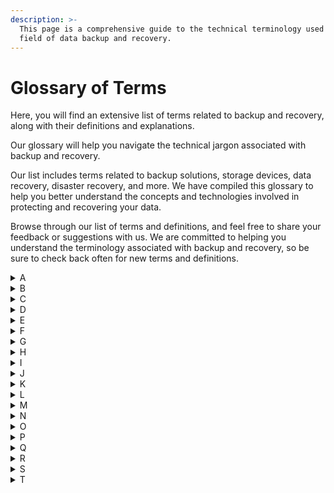 ```yaml
---
description: >-
  This page is a comprehensive guide to the technical terminology used in the
  field of data backup and recovery.
---
```


# Glossary of Terms

Here, you will find an extensive list of terms related to backup and recovery, along with their definitions and explanations.&#x20;

Our glossary will help you navigate the technical jargon associated with backup and recovery.

Our list includes terms related to backup solutions, storage devices, data recovery, disaster recovery, and more. We have compiled this glossary to help you better understand the concepts and technologies involved in protecting and recovering your data.

Browse through our list of terms and definitions, and feel free to share your feedback or suggestions with us. We are committed to helping you understand the terminology associated with backup and recovery, so be sure to check back often for new terms and definitions.

<details>

<summary>A</summary>

[Archive](a/archive.md)

[Active backup for Office 365](a/active-backup-for-office-365.md)

[AWS Backup](a/aws-backup.md)

[Active Directory](a/active-directory.md)

[Agent](a/active-directory.md)

</details>

<details>

<summary>B</summary>

[Backup](b/backup.md)

[Backup and Recovery](b/backup-and-recovery.md)

[Backup as a service](b/backup-as-a-service.md)

[Bare-metal backup](b/bare-metal-backup.md)

[Backup repository](b/backup-repository.md)

[Backup schedule](b/backup-schedule.md)



</details>

<details>

<summary>C</summary>

[Cloud Backup](c/cloud-backup.md)

[Continuous Data Protection (CDP)](c/continuous-data-protection-cdp.md)

[Compression](c/compression.md)

[Consistency check](c/consistency-check.md)

[Cold Backup](c/cold-backup.md)

</details>

<details>

<summary>D</summary>

[Data Deduplication](d/data-deduplication.md)

[Disaster Recovery (DR)](d/disaster-recovery-dr.md)

[Differential Backup](d/differential-backup.md)

[Disk-to-Disk (D2D) Backup](d/disk-to-disk-d2d-backup.md)



</details>

<details>

<summary>E</summary>

[Encryption](e/encryption.md)

[Endpoint Backup](e/endpoint-backup.md)

[Erasure Coding](e/erasure-coding.md)

[Export/Import](e/export-import.md)

[Enterprise Backup Software](e/enterprise-backup-software.md)

</details>

<details>

<summary>F</summary>

[Full Backup](f/full-backup.md)

[Failover](f/failover.md)

[File-Level Backup](f/file-level-backup.md)

[File Sync and Share](f/file-sync-and-share.md)

[Fireproof and Waterproof Storage](f/fireproof-and-waterproof-storage.md)

</details>

<details>

<summary>G</summary>

[Grandfather-Father-Son (GFS)](g/grandfather-father-son-gfs.md)

[Granular Recovery](g/granular-recovery.md)

[Geographically Dispersed Backup](g/geographically-dispersed-backup.md)

[Ghost Imaging](g/ghost-imaging.md)

[Global Deduplication](g/global-deduplication.md)

</details>

<details>

<summary>H</summary>

[Hybrid Backup](h/hybrid-backup.md)

[Hot Backup](h/hot-backup.md)

[High Availability (HA)](h/high-availability-ha.md)

[Hard Disk Drive (HDD)](h/hard-disk-drive-hdd.md)

[Hybrid Cloud Backup](h/hard-disk-drive-hdd.md)

</details>

<details>

<summary>I</summary>

[Incremental Backup](i/incremental-backup.md)

[Image-based Backup](i/image-based-backup.md)

[Instant Recovery](i/instant-recovery.md)

[Integrity Check](i/instant-recovery.md)

[Infrastructure as a Service (IaaS)](i/instant-recovery.md)

</details>

<details>

<summary>J</summary>

[Journaling](j/journaling.md)

[Job Scheduler](j/job-scheduler.md)

[Just-in-Time Recovery](j/just-in-time-recovery.md)

[Journal-Based Recovery](j/journal-based-recovery.md)

[Jumbo Frames](j/jumbo-frames.md)

</details>

<details>

<summary>K</summary>

[Key Management](k/key-management.md)

[Kernel-Based Recovery](k/kernel-based-recovery.md)

[Kickstart](k/kickstart.md)

[Kept Versions](k/kept-versions.md)

[Kill Switch](k/kill-switch.md)

</details>

<details>

<summary>L</summary>

[Long-Term Retention](l/long-term-retention.md)

[Log-Baged Recovery](l/long-term-retention.md)

[Local Backup](l/local-backup.md)

[Latency](l/latency.md)

[Load Balancing](l/load-balancing.md)

</details>

<details>

<summary>M</summary>

[Metadata](m/metadata.md)

[Mirroring](m/mirroring.md)

[Multi-Site Replication](m/multi-site-replication.md)

[Media Rotation](m/media-rotation.md)

[Mounting](m/mounting.md)

</details>

<details>

<summary>N</summary>

[Nearline Storage](n/nearline-storage.md)

[Network-Attached Storage (NAS)](n/network-attached-storage-nas.md)

[Non-Destructive Recovery](n/non-destructive-recovery.md)

</details>

<details>

<summary>O</summary>

[Offsite Backup](o/offsite-backup.md)

[Online Backup](o/online-backup.md)

[Object Storage](o/object-storage.md)

[Offsite Replication](o/offsite-replication.md)

[Open File Backup](o/open-file-backup.md)

[Overwrite Protection](o/overwrite-protection.md)

[One-Click Restore](o/one-click-restore.md)

</details>

<details>

<summary>P</summary>

[Point-in-Time Recovery](p/point-in-time-recovery.md)

[Primary Storage](p/primary-storage.md)

[Physical Backup](p/physical-backup.md)

[Private Cloud Backup](p/private-cloud-backup.md)

[P2V (Physical-to-Virtual) Conversion](p/p2v-physical-to-virtual-conversion.md)

</details>

<details>

<summary>Q</summary>

[Quiesce](q/quiesce.md)

[Quick Recovery](q/quick-recovery.md)

[Quota Management](q/quota-management.md)

[Quality of Service (QoS)](q/quality-of-service-qos.md)

[Query-Based Recovery](q/query-based-recovery.md)

</details>

<details>

<summary>R</summary>

[Recovery Point Objective (RPO)](r/recovery-point-objective-rpo.md)

[Recovery Time Objective (RTO)](r/recovery-time-objective-rto.md)

[Replication](r/replication.md)

[Restore](r/restore.md)

[Retention Policy](r/retention-policy.md)

</details>

<details>

<summary>S</summary>

[Snapshot](s/snapshot.md)

[Storage Area Network (SAN)](s/storage-area-network-san.md)

[Secondary Storage](s/secondary-storage.md)

[Single Point of Failure (SPOF)](s/single-point-of-failure-spof.md)

[Synthetic Full Backup](s/synthetic-full-backup.md)

</details>

<details>

<summary>T</summary>

[Tape Backup](t/tape-backup.md)

[Two-Factor Authentication](t/two-factor-authentication-2fa.md)

[Thin Provisioning](t/thin-provisioning.md)

[Test Restore](t/test-restore.md)

[Transaction Log](t/transaction-log.md)

</details>
